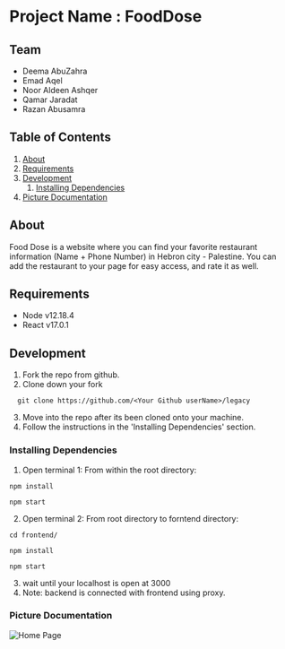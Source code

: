 # Project Name : FoodDose

## Team
  - Deema AbuZahra
  - Emad Aqel
  - Noor Aldeen Ashqer 
  - Qamar Jaradat
  - Razan Abusamra

## Table of Contents

1. [About](#about)
1. [Requirements](#requirements)
1. [Development](#development)
    1. [Installing Dependencies](#installing-dependencies)
1. [Picture Documentation](#documentation)

## About

Food Dose is a website where you can find your favorite restaurant information (Name + Phone Number) in Hebron city - Palestine. You can add the restaurant to your page for easy access, and rate it as well. 

## Requirements

- Node v12.18.4
- React v17.0.1

## Development

1. Fork the repo from github.
2. Clone down your fork
```
  git clone https://github.com/<Your Github userName>/legacy
```
3. Move into the repo after its been cloned onto your machine.
4. Follow the instructions in the 'Installing Dependencies' section.

### Installing Dependencies

1. Open terminal 1: From within the root directory:
```
npm install

npm start 
```
2. Open terminal 2: From root directory to forntend directory:
```
cd frontend/

npm install

npm start 
```
3. wait until your localhost is open at 3000
4. Note: backend is connected with frontend using proxy.

### Picture Documentation

![Home Page](https://imgur.com/Eqbuf6b)



